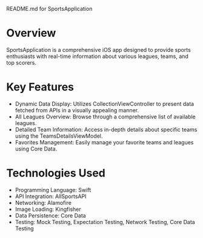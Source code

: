 README.md for SportsApplication
# Overview
SportsApplication is a comprehensive iOS app designed to provide sports enthusiasts with real-time information about various leagues, teams, and top scorers.

# Key Features
* Dynamic Data Display: Utilizes CollectionViewController to present data fetched from APIs in a visually appealing manner.
* All Leagues Overview: Browse through a comprehensive list of available leagues.
* Detailed Team Information: Access in-depth details about specific teams using the TeamsDetailsViewModel.
* Favorites Management: Easily manage your favorite teams and leagues using Core Data.

# Technologies Used
* Programming Language: Swift
* API Integration: AllSportsAPI
* Networking: Alamofire
* Image Loading: Kingfisher
* Data Persistence: Core Data
* Testing: Mock Testing, Expectation Testing, Network Testing, Core Data Testing
